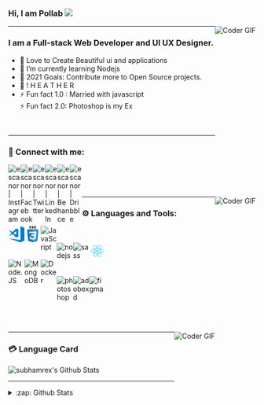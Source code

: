 ### Hi, I am Pollab <img src="https://media.giphy.com/media/hvRJCLFzcasrR4ia7z/giphy.gif" width="25px">

[<img align="right" src="https://media.giphy.com/media/USV0ym3bVWQJJmNu3N/giphy.gif" alt="Coder GIF" height="280">][myprofile]

<hr/>

### I am a Full-stack Web Developer and UI UX Designer.

- 🔭 Love to Create Beautiful ui and applications<br />
- 🌱 I’m currently learning Nodejs<br />
- 🥅 2021 Goals: Contribute more to Open Source projects.<br />
- 👯 ! H E A T H E R<br />
- ⚡ Fun fact 1.0 : Married with javascript<br />
⚡ Fun fact 2.0: Photoshop is my Ex
<br/>
<hr/>

### 🧧 Connect with me:

<!-- [<img align="left" alt="escanor" width="25px" src="http://pngimg.com/uploads/globe/globe_PNG100096.png" />][website] -->

[<img align="left" alt="escanor | Instagram" width="25px" src="https://i.imgur.com/V811SFU.png"/>][instagram]
[<img align="left" alt="escanor | Facebook" width="25px" src="https://i.imgur.com/IA3hypb.png" />][facebook]
[<img align="left" alt="escanor | Twitter" width="25px" src="https://i.imgur.com/fuP9riR.png" />][twitter]
[<img align="left" alt="escanor | LinkedIn" width="25px" src="https://i.imgur.com/ZkORjnJ.png" />][linkedin]
[<img align="left" alt="escanor | Behance" width="25px" src="https://i.imgur.com/ivRJGef.png"/>][behance]
[<img align="left" alt="escanor | Dribble" width="25px" src="https://i.imgur.com/iAyyIQV.png"/>][dribble]

<br />
<br />
<br />

[<img align="right"  src="https://media.giphy.com/media/B6IBrYTyvo1UJOXF9u/giphy.gif" alt="Coder GIF" height="280">][myprofile]

<hr/>

### ⚙ Languages and Tools:

[<img align="left" alt="HTML5" width="33px" src="https://raw.githubusercontent.com/github/explore/80688e429a7d4ef2fca1e82350fe8e3517d3494d/topics/visual-studio-code/visual-studio-code.png" />][myprofile]
[<img align="left" alt="CSS3" width="33px" src="https://raw.githubusercontent.com/github/explore/80688e429a7d4ef2fca1e82350fe8e3517d3494d/topics/css/css.png" />][myprofile]
[<img align="left" alt="JavaScript" width="33px" src="https://i.imgur.com/nL7wWYV.png" />][myprofile]
<br/>
<br/>
[<img align="left" alt="nodejs" width="33px" src="https://i.imgur.com/SHtwLKS.png" />][myprofile]
[<img align="left" alt="sass" width="33px" src="https://i.imgur.com/HDypNU9.png"/>][myprofile]
[<img align="left" alt="React" width="33px" src="https://raw.githubusercontent.com/github/explore/80688e429a7d4ef2fca1e82350fe8e3517d3494d/topics/react/react.png" />][myprofile]
<br/>
<br/>
[<img align="left" alt="Node.JS" width="33px" src="https://i.imgur.com/6KMMj6p.png" />][myprofile]
[<img align="left" alt="MongoDB" width="33px" src="https://i.imgur.com/uyStyoI.png" />][myprofile]
[<img align="left" alt="Docker" width="33px" src="https://i.imgur.com/a77nqqT.png" />][myprofile]
<br/>
<br/>
[<img align="left" alt="photoshop" width="33px" src="https://i.imgur.com/0wF2XOt.png" />][myprofile]
[<img align="left" alt="adobexd" width="33px" src="https://i.imgur.com/aS5MkYE.png" />][myprofile]
[<img align="left" alt="figma" width="33px" src="https://i.imgur.com/Mk0WKfe.png" />][myprofile]
<br/>
<br/>

<br />
<br />
<br />

[<img align="right"  src="https://media.giphy.com/media/3o6Zt8ToYuTCJyNXgY/giphy.gif" alt="Coder GIF" height="280">][myprofile]

<hr/>

### 💳 Language Card

<img align="center" alt="subhamrex's Github Stats" src="https://github-readme-stats.vercel.app/api/top-langs/?username=rudraux&&layout=compact&&theme=tokyonight" />

<br />

<hr/>
<details>
  <summary>:zap: Github Stats</summary>
  <img align="left" alt="codeSTACKr's Github Stats" src="https://github-readme-stats.vercel.app/api?username=RudraUX&show_icons=true&hide_border=true&hide=stars,prs,issues&theme=radical" />
</details>

[myprofile]: https://github.com/rudraux
[instagram]: https://www.instagram.com/rudraux
[facebook]: https://www.facebook.com/rudraux
[twitter]: https://twitter.com/pollabrock
[linkedin]: https://www.linkedin.com/in/rudraux
[dribble]: https://dribbble.com/rudraux
[behance]: https://www.behance.com/in/rudraux
